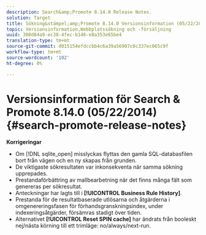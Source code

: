 ```yaml
---
description: Search&amp;Promote 8.14.0 Release Notes.
solution: Target
title: Sökning&stämpel;amp;Promote 8.14.0 Versionsinformation (05/22/2014)
topic: Versionsinformation,Webbplatssökning och -försäljning
uuid: 308d84a9-ec38-4fec-b146-e8a353e65be4
translation-type: tm+mt
source-git-commit: d015154efdccbb4c6a39a56907c0c337ec065c9f
workflow-type: tm+mt
source-wordcount: '102'
ht-degree: 0%

---
```



# Versionsinformation för Search &amp; Promote 8.14.0 (05/22/2014){#search-promote-release-notes}

**Korrigeringar**

* Om [!DNL sqlite_open] misslyckas flyttas den gamla SQL-databasfilen bort från vägen och en ny skapas från grunden.
* De viktigaste sökresultaten var inkonsekventa när samma sökning upprepades.
* Prestandaförbättring av mallbearbetning när det finns många fält som genereras per sökresultat.
* Anteckningar har lagts till i **[!UICONTROL Business Rule History]**.
* Prestanda för de resultatbaserade utlösarna och åtgärderna i omgenereringsfasen för förhandsgranskningsindex, under indexeringsåtgärder, försämras stadigt över tiden.
* Alternativet **[!UICONTROL Reset SPIN cache]** har ändrats från booleskt nej/nästa körning till ett trimläge: no/always/next-run.

